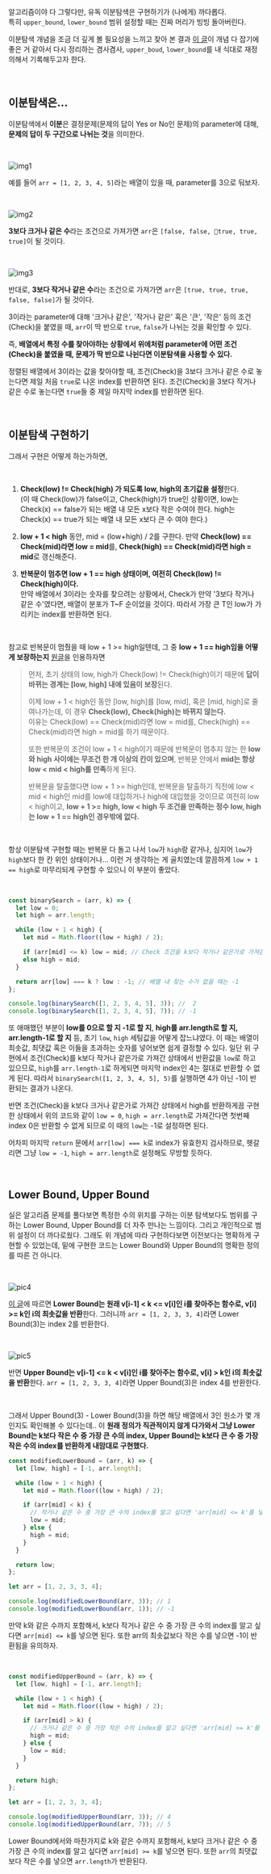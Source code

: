 알고리즘이야 다 그렇다만, 유독 이분탐색은 구현하기가 (나에게) 까다롭다.  
특히 `upper_bound`, `lower_bound` 범위 설정할 때는 진짜 머리가 빙빙 돌아버린다.

이분탐색 개념을 조금 더 깊게 볼 필요성을 느끼고 찾아 본 결과
[이 글](https://www.acmicpc.net/blog/view/109)이 개념 다 잡기에 좋은 거 같아서 다시 정리하는 겸사겸사,
`upper_boud`, `lower_bound`를 내 식대로 재정의해서 기록해두고자 한다.

&nbsp; &nbsp;

## 이분탐색은...

이분탐색에서 **이분**은 결정문제(문제의 답이 Yes or No인 문제)의 parameter에 대해, **문제의 답이 두 구간으로 나뉘는 것**을 의미한다.

&nbsp; &nbsp;

![img1](https://github.com/user-attachments/assets/80dea845-7bdf-49cc-8bd7-81409a42772a)

예를 들어 `arr = [1, 2, 3, 4, 5]`라는 배열이 있을 때, parameter를 3으로 둬보자.

&nbsp; &nbsp;

![img2](https://github.com/user-attachments/assets/f92c44e8-4432-488e-8c19-4cdabdcab72e)

**3보다 크거나 같은 수**라는 조건으로 가져가면 `arr`은 `[false, false, true, true, true]`이 될 것이다.

&nbsp; &nbsp;

![img3](https://github.com/user-attachments/assets/27327968-3f3b-4dc7-bf7e-9f5862610171)

반대로, **3보다 작거나 같은 수**라는 조건으로 가져가면 `arr`은 `[true, true, true, false, false]`가 될 것이다.

3이라는 parameter에 대해 '크거나 같은', '작거나 같은' 혹은 '큰', '작은' 등의 조건(Check)을 붙였을 때, `arr`이 딱 반으로 `true`, `false`가 나뉘는 것을 확인할 수 있다.

즉, **배열에서 특정 수를 찾아야하는 상황에서 위에처럼 parameter에 어떤 조건(Check)을 붙였을 때, 문제가 딱 반으로 나뉜다면 이분탐색을 사용할 수 있다.**

정렬된 배열에서 3이라는 값을 찾아야할 때, 조건(Check)을 3보다 크거나 같은 수로 놓는다면 제일 처음 `true`로 나온 index를 반환하면 된다.
조건(Check)을 3보다 작거나 같은 수로 놓는다면 `true`들 중 제일 마지막 index를 반환하면 된다.

&nbsp; &nbsp;

## 이분탐색 구현하기

그래서 구현은 어떻게 하는가하면,

&nbsp; &nbsp;

1. **Check(low) != Check(high) 가 되도록 low, high의 초기값을 설정**한다.  
   (이 때 Check(low)가 false이고, Check(high)가 true인 상황이면, low는 Check(x) == false가 되는 배열 내 모든 x보다 작은 수여야 한다. high는 Check(x) == true가 되는 배열 내 모든 x보다 큰 수 여야 한다.)

2. **low + 1 < high** 동안, mid = (low+high) / 2를 구한다.
   만약 **Check(low) == Check(mid)라면 low = mid**를,
   **Check(high) == Check(mid)라면 high = mid**로 갱신해준다.

3. **반복문이 멈추면 low + 1 == high 상태이며, 여전히 Check(low) != Check(high)이다.**  
   만약 배열에서 3이라는 숫자를 찾으려는 상황에서, Check가 만약 '3보다 작거나 같은 수'였다면, 배열이 분포가 T~F 순이었을 것이다. 따라서 가장 큰 T인 low가 가리키는 index를 반환하면 된다.

&nbsp; &nbsp;

참고로 반복문이 멈췄을 때 low + 1 >= high일텐데, 그 중 **low + 1 == high임을 어떻게 보장하는지** [원글](https://www.acmicpc.net/blog/view/109)을 인용하자면

> 먼저, 초기 상태의 low, high가 Check(low) != Check(high)이기 때문에 **답이 바뀌는 경계는 [low, high] 내에 있음이 보장**된다.
>
> 이제 low + 1 < high인 동안 [low, high]를 [low, mid], 혹은 [mid, high]로 줄여나가는데, 이 경우 **Check(low), Check(high)는 바뀌지 않는다.**  
> 이유는 Check(low) == Check(mid)라면 low = mid를, Check(high) == Check(mid)라면 high = mid를 하기 때문이다.
>
> 또한 반복문의 조건이 low + 1 < high이기 때문에 반복문이 멈추지 않는 한 **low와 high 사이에는 무조건 한 개 이상의 칸이 있으며**, 반복문 안에서 **mid는 항상 low < mid < high를 만족**하게 된다.
>
> 반복문을 탈출했다면 low + 1 >= high인데, 반복문을 탈출하기 직전에 low < mid < high인 mid를 low에 대입하거나 high에 대입했을 것이므로 여전히 low < high이고, **low + 1 >= high, low < high 두 조건을 만족하는 정수 low, high는 low + 1 == high인 경우밖에 없다.**

&nbsp; &nbsp;

항상 이분탐색 구현할 때는 반복문 다 돌고 나서 `low`가 `high`랑 같거나, 심지어 `low`가 `high`보다 한 칸 위인 상태이거나... 이런 거 생각하는 게 골치였는데 깔끔하게 `low + 1 == high`로 마무리되게 구현할 수 있으니 이 부분이 좋았다.

&nbsp; &nbsp;

```js
const binarySearch = (arr, k) => {
  let low = 0;
  let high = arr.length;

  while (low + 1 < high) {
    let mid = Math.floor((low + high) / 2);

    if (arr[mid] <= k) low = mid; // Check 조건을 k보다 작거나 같은가로 가져감
    else high = mid;
  }

  return arr[low] === k ? low : -1; // 배열 내 찾는 수가 없을 때는 -1
};

console.log(binarySearch([1, 2, 3, 4, 5], 3)); //  2
console.log(binarySearch([1, 2, 3, 4, 5], 7)); // -1
```

또 애매했던 부분이 **low를 0으로 할 지 -1로 할 지**, **high를 arr.length로 할 지, arr.length-1로 할 지** 등, 초기 `low`, `high` 세팅값을 어떻게 잡느냐였다. 이 때는 배열이 최솟값, 최댓값 혹은 이들을 초과하는 숫자를 넣어보면 쉽게 결정할 수 있다. 일단 위 구현에서 조건(Check)를 k보다 작거나 같은가로 가져간 상태에서 반환값을 `low`로 하고 있으므로, `high`를 `arr.length-1`로 하게되면 마지막 index인 4는 절대로 반환할 수 없게 된다. 따라서 `binarySearch([1, 2, 3, 4, 5], 5)`를 실행하면 4가 아닌 -1이 반환되는 결과가 나온다.

반면 조건(Check)을 k보다 크거나 같은가로 가져간 상태에서 high를 반환하게끔 구현한 상태에서 위의 코드와 같이 `low = 0`, `high = arr.length`로 가져간다면 첫번째 index 0은 반환할 수 없게 되므로 이 때의 `low`는 -1로 설정하면 된다.

어차피 마지막 `return` 문에서 `arr[low] === k`로 index가 유효한지 검사하므로, 헷갈리면 그냥 `low = -1`, `high = arr.length`로 설정해도 무방할 듯하다.

&nbsp; &nbsp;

## Lower Bound, Upper Bound

실은 알고리즘 문제를 풀다보면 특정한 수의 위치를 구하는 이분 탐색보다도 범위를 구하는 Lower Bound, Upper Bound를 더 자주 만나는 느낌이다. 그리고 개인적으로 범위 설정이 더 까다로웠다. 그래도 위 개념에 따라 구현하다보면 이전보다는 명확하게 구현할 수 있었는데, 밑에 구현한 코드는 Lower Bound와 Upper Bound의 명확한 정의를 따른 건 아니다.

&nbsp; &nbsp;

![pic4](https://github.com/user-attachments/assets/8dbb75ab-99ca-4098-9e92-4050467cbd71)

[이 글](https://www.acmicpc.net/blog/view/109)에 따르면 **Lower Bound는 원래 v[i-1] < k <= v[i]인 i를 찾아주는 함수로, v[i] >= k인 i의 최솟값을 반환**한다. 그러니까 `arr = [1, 2, 3, 3, 4]`라면 Lower Bound(3)는 index 2를 반환한다.

&nbsp; &nbsp;

![pic5](https://github.com/user-attachments/assets/fda3b138-f64b-483e-95f5-1d415c035dcd)

반면 **Upper Bound는 v[i-1] <= k < v[i]인 i를 찾아주는 함수로, v[i] > k인 i의 최솟값을 반환**한다. `arr = [1, 2, 3, 3, 4]`라면 Upper Bound(3)은 index 4를 반환한다.

&nbsp; &nbsp;

그래서 Upper Bound(3) - Lower Bound(3)을 하면 해당 배열에서 3인 원소가 몇 개인지도 확인해볼 수 있다는데.. 이 **원래 정의가 직관적이지 않게 다가와서 그냥 Lower Bound는 k보다 작은 수 중 가장 큰 수의 index, Upper Bound는 k보다 큰 수 중 가장 작은 수의 index를 반환하게 내맘대로 구현했다.**

```js
const modifiedLowerBound = (arr, k) => {
  let [low, high] = [-1, arr.length];

  while (low + 1 < high) {
    let mid = Math.floor((low + high) / 2);

    if (arr[mid] < k) {
      // 작거나 같은 수 중 가장 큰 수의 index를 알고 싶다면 'arr[mid] <= k'를 넣는다.
      low = mid;
    } else {
      high = mid;
    }
  }

  return low;
};

let arr = [1, 2, 3, 3, 4];

console.log(modifiedLowerBound(arr, 3)); // 1
console.log(modifiedLowerBound(arr, 1)); // -1
```

만약 k와 같은 수까지 포함해서, k보다 작거나 같은 수 중 가장 큰 수의 index를 알고 싶다면 `arr[mid] <= k`를 넣으면 된다. 또한 arr의 최솟값보다 작은 수를 넣으면 -1이 반환됨을 유의하자.

&nbsp; &nbsp;

```js
const modifiedUpperBound = (arr, k) => {
  let [low, high] = [-1, arr.length];

  while (low + 1 < high) {
    let mid = Math.floor((low + high) / 2);

    if (arr[mid] > k) {
      // 크거나 같은 수 중 가장 작은 수의 index를 알고 싶다면 'arr[mid] >= k'를 넣는다.
      high = mid;
    } else {
      low = mid;
    }
  }

  return high;
};

let arr = [1, 2, 3, 3, 4];

console.log(modifiedUpperBound(arr, 3)); // 4
console.log(modifiedUpperBound(arr, 7)); // 5
```

Lower Bound에서와 마찬가지로 k와 같은 수까지 포함해서, k보다 크거나 같은 수 중 가장 큰 수의 index를 알고 싶다면 `arr[mid] >= k`를 넣으면 된다. 또한 `arr`의 최댓값보다 작은 수를 넣으면 `arr.length`가 반환된다.

&nbsp; &nbsp;

